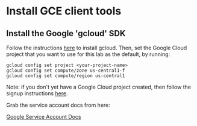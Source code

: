 # Install GCE client tools

## Install the Google 'gcloud' SDK

Follow the instructions [here](https://cloud.google.com/sdk/) to install gcloud.
Then, set the Google Cloud project that you want to use for this lab as the default, by running:

```
gcloud config set project <your-project-name>
gcloud config set compute/zone us-central1-f
gcloud config set compute/region us-central1
```

Note: if you don't yet have a Google Cloud project created, then follow the signup
instructions [here](https://cloud.google.com/compute/docs/signup).

Grab the service account docs from here:

[Google Service Account Docs](https://developers.google.com/console/help/new/#serviceaccounts)
